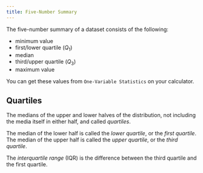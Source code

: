 ```yaml
---
title: Five-Number Summary
---
```

The five-number summary of a dataset consists of the following:
- minimum value
- first/lower quartile ($Q_1$)
- median
- third/upper quartile ($Q_3$)
- maximum value

You can get these values from `One-Variable Statistics` on your calculator.

## Quartiles
The medians of the upper and lower halves of the distribution, not including the media itself in either half, and called *quartiles*.

The median of the lower half is called the *lower quartile*, or the *first quartile*. The median of the upper half is called the *upper quartile*, or the *third quartile*.

The *interquartile range* (IQR) is the difference between the third quartile and the first quartile.